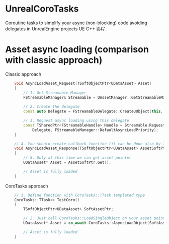 # UnrealCoroTasks
Coroutine tasks to simplify your async (non-blocking) code avoiding delegates in UnrealEngine projects
UE C++ 协程

# Asset async loading (comparison with classic approach)

Classic approach
```cpp
	void AsyncLoadAsset_Request(TSoftObjectPtr<UDataAsset> Asset)
	{
		// 1. Get Streamable Manager
		FStreamableManager& Streamable = UAssetManager::GetStreamableManager();
		
		// 2. Create the delegate
		const auto Delegate = FStreamableDelegate::CreateUObject(this, &ThisClass::AsyncLoadAsset_Response, Asset);

		// 3. Request async loading using this delegate
		const TSharedPtr<FStreamableHandle> Handle = Streamable.RequestAsyncLoad({Asset.ToSoftObjectPath()},
			Delegate, FStreamableManager::DefaultAsyncLoadPriority);
	}

	// 4. You should create callback function (it can be done also by lambda)
	void AsyncLoadAsset_Response(TSoftObjectPtr<UDataAsset> AssetSoftPtr)
	{
		// 5. Only at this time we can get asset pointer
		UDataAsset* Asset = AssetSoftPtr.Get();

		// Asset is fully loaded
	}
```

CoroTasks approach
```cpp
	// 1. Define function with CoroTasks::TTask templated type
	CoroTasks::TTask<> TestCoro()
	{
		TSoftObjectPtr<UDataAsset> SoftAssetPtr;

		// 2. Just call CoroTasks::LoadSingleObject on your asset pointer
		UDataAsset* Asset = co_await CoroTasks::AsyncLoadObject(SoftAssetPtr);

		// Asset is fully loaded
	}
```
